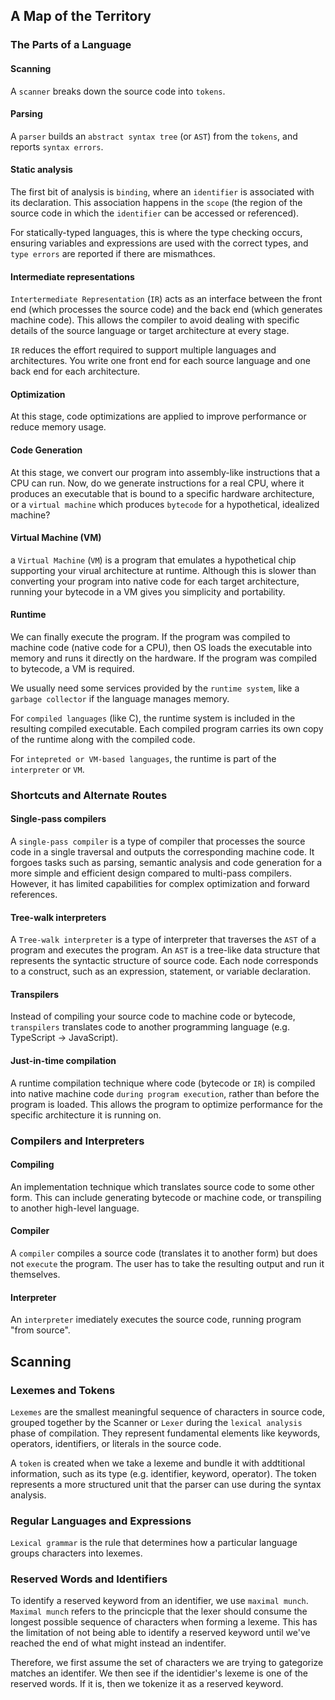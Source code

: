 ## A Map of the Territory

### The Parts of a Language

#### Scanning

A `scanner` breaks down the source code into `tokens`.

#### Parsing

A `parser` builds an `abstract syntax tree` (or `AST`) from the `tokens`, and reports `syntax errors`.

#### Static analysis

The first bit of analysis is `binding`, where an `identifier` is associated with its declaration. This association happens in the `scope` (the region of the source code in which the `identifier` can be accessed or referenced).

For statically-typed languages, this is where the type checking occurs, ensuring variables and expressions are used with the correct types, and `type errors` are reported if there are mismathces.



#### Intermediate representations

`Intertermediate Representation` (`IR`) acts as an interface between the front end (which processes the source code) and the back end (which generates machine code). This allows the compiler to avoid dealing with specific details of the source language or target architecture at every stage.

`IR` reduces the effort required to support multiple languages and architectures. You write one front end for each source language and one back end for each architecture.


#### Optimization

At this stage, code optimizations are applied to improve performance or reduce memory usage. 


#### Code Generation

At this stage, we convert our program into assembly-like instructions that a CPU can run. Now, do we generate instructions for a real CPU, where it produces an executable that is bound to a specific hardware architecture, or a `virtual machine` which produces `bytecode` for a hypothetical, idealized machine?




#### Virtual Machine (VM)

a `Virtual Machine` (`VM`) is a program that emulates a hypothetical chip supporting your virual architecture at runtime. Although this is slower than converting your program into native code for each target architecture, running your bytecode in a VM gives you simplicity and portability.


#### Runtime


We can finally execute the program. If the program was compiled to machine code (native code for a CPU), then OS loads the executable into memory and runs it directly on the hardware. If the program was compiled to bytecode, a VM is required. 

We usually need some services provided by the `runtime system`, like a `garbage collector` if the language manages memory. 

For `compiled languages` (like C), the runtime system is included in the resulting compiled executable. Each compiled program carries its own copy of the runtime along with the compiled code.

For `intepreted or VM-based languages`, the runtime is part of the `interpreter` or `VM`. 


### Shortcuts and Alternate Routes


#### Single-pass compilers

A `single-pass compiler` is a type of compiler that processes the source code in a single traversal and outputs the corresponding machine code. It forgoes tasks such as parsing, semantic analysis and code generation for a more simple and efficient design compared to multi-pass compilers. However, it has limited capabilities for complex optimization and forward references.


#### Tree-walk interpreters


A `Tree-walk interpreter` is a type of interpreter that traverses the `AST` of a program and executes the program. An `AST` is a tree-like data structure that represents the syntactic structure of source code. Each node corresponds to a construct, such as an expression, statement, or variable declaration.



#### Transpilers


Instead of compiling your source code to machine code or bytecode, `transpilers` translates code to another programming language (e.g. TypeScript -> JavaScript). 


#### Just-in-time compilation


A runtime compilation technique where code (bytecode or `IR`) is compiled into native machine code `during program execution`, rather than before the program is loaded. This allows the program to optimize performance for the specific architecture it is running on.


### Compilers and Interpreters

#### Compiling

An implementation technique which translates source code to some other form. This can include generating bytecode or machine code, or transpiling to another high-level language.

#### Compiler

A `compiler` compiles a source code (translates it to another form) but does not `execute` the program. The user has to take the resulting output and run it themselves.

#### Interpreter

An `interpreter` imediately executes the source code, running program "from source".


## Scanning

### Lexemes and Tokens

`Lexemes` are the smallest meaningful sequence of characters in source code, grouped together by the Scanner or `Lexer` during the `lexical analysis` phase of compilation. They represent fundamental elements like keywords, operators, identifiers, or literals in the source code.

A `token` is created when we take a lexeme and bundle it with addtitional information, such as its type (e.g. identifier, keyword, operator). The token represents a more structured unit that the parser can use during the syntax analysis.


### Regular Languages and Expressions


`Lexical grammar` is the rule that determines how a particular language groups characters into lexemes. 


### Reserved Words and Identifiers


To identify a reserved keyword from an identifier, we use `maximal munch`. `Maximal munch` refers to the princicple that the lexer should consume the longest possible sequence of characters when forming a lexeme. This has the limitation of not being able to identify a reserved keyword until we've reached the end of what might instead an indentifer.

Therefore, we first assume the set of characters we are trying to gategorize matches an identifer. We then see if the identidier's lexeme is one of the reserved words. If it is, then we tokenize it as a reserved keyword.
